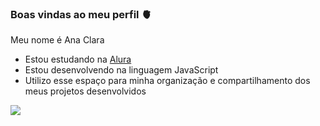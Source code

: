 ### Boas vindas ao meu perfil 🫀

Meu nome é Ana Clara

- Estou estudando na [Alura](https://www.alura.com.br)
- Estou desenvolvendo na linguagem JavaScript
- Utilizo esse espaço para minha organização e compartilhamento dos meus projetos desenvolvidos


![](https://media1.tenor.com/m/LmySUtGBLYgAAAAd/milk-milklove.gif)
